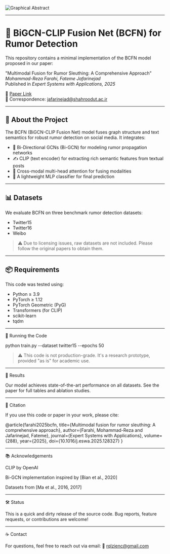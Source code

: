 ![Graphical Abstract](https://ars.els-cdn.com/content/image/1-s2.0-S0957417425019463-ga1_lrg.jpg)

---

# 🧠 BiGCN-CLIP Fusion Net (BCFN) for Rumor Detection

This repository contains a minimal implementation of the BCFN model proposed in our paper:

"Multimodal Fusion for Rumor Sleuthing: A Comprehensive Approach"  
*Mohammad-Reza Farahi, Fateme Jafarinejad*  
Published in *Expert Systems with Applications, 2025*

📄 [Paper Link](https://doi.org/10.1016/j.eswa.2025.128327)  
📧 Correspondence: jafarinejad@shahroodut.ac.ir

---

## 🧰 About the Project

The BCFN (BiGCN-CLIP Fusion Net) model fuses graph structure and text semantics for robust rumor detection on social media. It integrates:

- 🔁 Bi-Directional GCNs (Bi-GCN) for modeling rumor propagation networks
- ✍️ CLIP (text encoder) for extracting rich semantic features from textual posts
- 🎯 Cross-modal multi-head attention for fusing modalities
- 🧮 A lightweight MLP classifier for final prediction

---

## 📊 Datasets

We evaluate BCFN on three benchmark rumor detection datasets:

- Twitter15
- Twitter16
- Weibo

> ⚠️ Due to licensing issues, raw datasets are not included. Please follow the original papers to obtain them.

---

## 📦 Requirements

This code was tested using:

- Python ≥ 3.9  
- PyTorch ≥ 1.12  
- PyTorch Geometric (PyG)  
- Transformers (for CLIP)  
- scikit-learn  
- tqdm


---

🚀 Running the Code

python train.py --dataset twitter15 --epochs 50

> ⚠️ This code is not production-grade. It's a research prototype, provided "as is" for academic use.




---

🧪 Results

Our model achieves state-of-the-art performance on all datasets. See the paper for full tables and ablation studies.


---

📌 Citation

If you use this code or paper in your work, please cite:

@article{farahi2025bcfn,
  title={Multimodal fusion for rumor sleuthing: A comprehensive approach},
  author={Farahi, Mohammad-Reza and Jafarinejad, Fateme},
  journal={Expert Systems with Applications},
  volume={288},
  year={2025},
  doi={10.1016/j.eswa.2025.128327}
}


---

📚 Acknowledgements

CLIP by OpenAI

Bi-GCN implementation inspired by [Bian et al., 2020]

Datasets from [Ma et al., 2016, 2017]



---

🛠 Status

This is a quick and dirty release of the source code.
Bug reports, feature requests, or contributions are welcome!


---

☕ Contact

For questions, feel free to reach out via email:
📧 rqlzienc@gmail.com